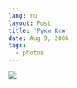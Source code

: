 ```yaml
---
lang: ru
layout: Post
title: 'Руки Ксю'
date: Aug 9, 2006
tags:
  - photos
---
```


![](http://wow.sapegin.me/182n38352B0L/MG-8463.jpg)
